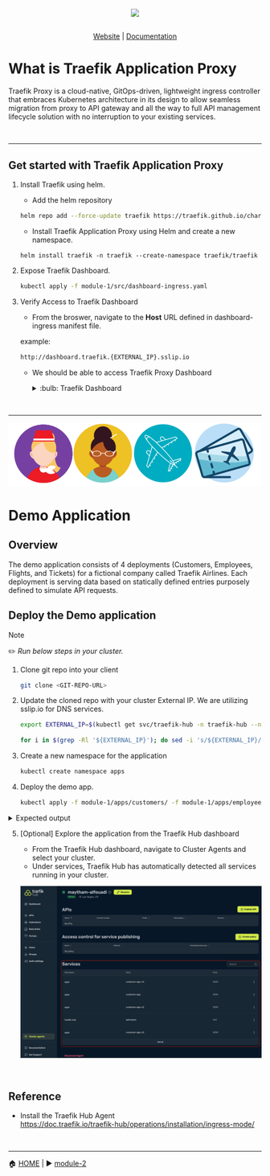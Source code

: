 <br/>

<div align="center" style="margin: 30px;">
<a href="https://traefik.io/traefik/">
  <img src="https://doc.traefik.io/traefik/assets/images/logo-traefik-proxy-logo.svg"   style="width:250px;" align="center" />
</a>
<br />
</div>
<div align="center">
    <a href="https://traefik.io/traefik/">Website</a> |
    <a href="https://doc.traefik.io/traefik/">Documentation</a> 
</div>

# What is Traefik Application Proxy

Traefik Proxy is a cloud-native, GitOps-driven, lightweight ingress controller that embraces Kubernetes architecture in its design to allow seamless migration from proxy to API gateway and all the way to full API management lifecycle solution with no interruption to your existing services.

<br>

___

## Get started with Traefik Application Proxy

1. Install Traefik using helm.

    - Add the helm repository     
    ```bash
    helm repo add --force-update traefik https://traefik.github.io/charts
    ```
    - Install Traefik Application Proxy using Helm and create a new namespace.    
    ```
    helm install traefik -n traefik --create-namespace traefik/traefik
    ```
      

2. Expose Traefik Dashboard.   

   ```bash
   kubectl apply -f module-1/src/dashboard-ingress.yaml
   ```

3. Verify Access to Traefik Dashboard

    - From the broswer, navigate to the <b>Host</b> URL defined in dashboard-ingress manifest file. 

    example:
    ```bash
    http://dashboard.traefik.{EXTERNAL_IP}.sslip.io
    ```

    - We should be able to access Traefik Proxy Dashboard

        <details><summary> :bulb: Traefik Dashboard</summary> <img src="../media/proxy_dashboard.png" width="2900" height="700">
       

</details>
</p>



<br>

___


![logo](../media/demo_logo.png)

# Demo Application

## Overview

The demo application consists of 4 deployments (Customers, Employees, Flights, and Tickets) for a fictional company called Traefik Airlines. Each deployment is serving data based on statically defined entries purposely defined to simulate API requests. 

## Deploy the Demo application

> [!NOTE]     
> :pencil2: *Run below steps in your cluster.*


1. Clone git repo into your client

    ```bash
    git clone <GIT-REPO-URL>
    ```

2. Update the cloned repo with your cluster External IP. We are utilizing sslip.io for DNS services. 

    ```bash
    export EXTERNAL_IP=$(kubectl get svc/traefik-hub -n traefik-hub --no-headers | awk {'print $4'})
    ```
    ```bash
    for i in $(grep -Rl '${EXTERNAL_IP}'); do sed -i 's/${EXTERNAL_IP}/'$EXTERNAL_IP'/g' $i; done

    ```

3. Create a new namespace for the application

    ```bash
    kubectl create namespace apps
    ```

4. Deploy the demo app.

    ```bash
    kubectl apply -f module-1/apps/customers/ -f module-1/apps/employee/ -f module-1/apps/flight/ -f module-1/apps/ticket/ -f module-1/apps/external/ -f module-1/apps/whoami.yaml
    ```

<p>
<div align="left">
  <details><summary>Expected output</summary>
  
  <p>
  
  ```bash
  kubectl get pod,svc --namespace apps
  NAME                                   READY   STATUS    RESTARTS   AGE
  pod/customer-app-v4-795fbf45bf-cqss2   1/1     Running   0          84s
  pod/customer-app-v3-698c85568c-nsv54   1/1     Running   0          84s
  pod/employee-app-6d7656d69f-m8lnr      1/1     Running   0          84s
  pod/flight-app-8f696784f-g8qn8         1/1     Running   0          83s
  pod/customer-app-59bcb5b9bc-4z7xw      1/1     Running   0          84s
  pod/ticket-app-867959bdbd-vkwx5        1/1     Running   0          83s
  pod/customer-app-v2-5ccf4544f7-tv7lt   1/1     Running   0          84s
  pod/whoami-697f8c6cbc-qp5nw            1/1     Running   0          84s
  
  NAME                      TYPE           CLUSTER-IP      EXTERNAL-IP        PORT(S)    AGE
  service/customer-app-v2   ClusterIP      10.43.233.33    <none>             3000/TCP   84s
  service/customer-app-v3   ClusterIP      10.43.47.208    <none>             3000/TCP   84s
  service/customer-app-v4   ClusterIP      10.43.127.91    <none>             3000/TCP   84s
  service/customer-app      ClusterIP      10.43.64.46     <none>             3000/TCP   84s
  service/employee-app      ClusterIP      10.43.211.198   <none>             3000/TCP   84s
  service/flight-app        ClusterIP      10.43.174.194   <none>             3000/TCP   83s
  service/ticket-app        ClusterIP      10.43.73.169    <none>             3000/TCP   83s
  service/world-time-api    ExternalName   <none>          worldtimeapi.org   443/TCP    83s
  service/whoami            ClusterIP      10.43.142.176   <none>             80/TCP     84s
  ```
  </details>
</p>
</div>

5. [Optional] Explore the application from the Traefik Hub dashboard

    - From the Traefik Hub dashboard, navigate to Cluster Agents and select your cluster. 
    - Under services, Traefik Hub has automatically detected all services running in your cluster.  

    ![services](../media/services.png)

</br>

## Reference

- Install the Traefik Hub Agent  
https://doc.traefik.io/traefik-hub/operations/installation/ingress-mode/

</br>

------
:house: [HOME](../README.md) | :arrow_forward: [module-2](../module-2/readme.md)
